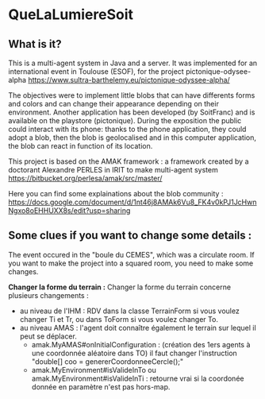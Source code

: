 # QueLaLumiereSoit
## What is it?
This is a multi-agent system in Java and a server.
It was implemented for an international event in Toulouse (ESOF), for the project pictonique-odysee-alpha <https://www.sultra-barthelemy.eu/pictonique-odyssee-alpha/>

The objectives were to implement little blobs that can have differents forms and colors and can change their appearance depending on their environment.
Another application has been developed (by SoitFranc) and is available on the playstore (pictonique). During the exposition the public could interact with its phone: thanks to the phone application, they could adopt a blob, then the blob is geolocalised and in this computer application, the blob can react in function of its location.

This project is based on the AMAK framework : a framework created by a doctorant Alexandre PERLES in IRIT to make multi-agent system <https://bitbucket.org/perlesa/amak/src/master/>

Here you can find some explainations about the blob community : <https://docs.google.com/document/d/1nt46j8AMAk6Vu8_FK4v0kPJ1JcHwnNgxo8oEHHUXX8s/edit?usp=sharing>


## Some clues if you want to change some details :

The event occured in the "boule du CEMES", which was  a circulate room. If you want to make the project into a squared room, you need to make some changes.

**Changer la forme du terrain :**
Changer la forme du terrain concerne plusieurs changements :
- au niveau de l'IHM : RDV dans la classe TerrainForm si vous voulez changer Ti et Tr, ou dans ToForm si vous voulez changer To.
- au niveau AMAS : l'agent doit connaître également le terrain sur lequel il peut se déplacer. 
	- amak.MyAMAS#onInitialConfiguration : (création des 1ers agents à une coordonnée aléatoire dans TO) il faut changer l'instruction "double[] coo = genererCoordonneeCercle();"
	- amak.MyEnvironment#isValideInTo ou amak.MyEnvironment#isValideInTi : retourne vrai si la coordonée donnée en paramètre n'est pas hors-map.



